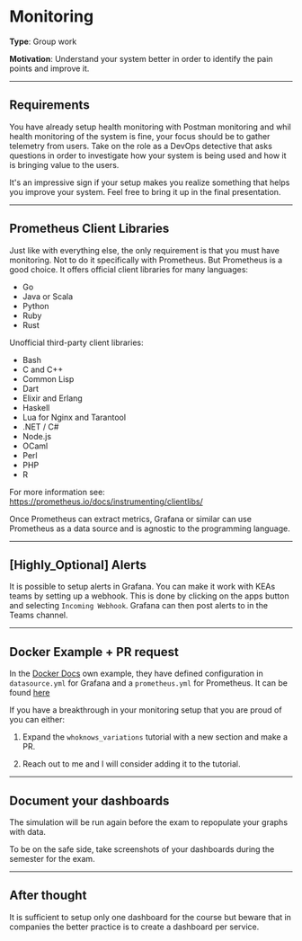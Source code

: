 # Monitoring

**Type**: Group work

**Motivation**: Understand your system better in order to identify the pain points and improve it.

---

## Requirements

You have already setup health monitoring with Postman monitoring and whil health monitoring of the system is fine, your focus should be to gather telemetry from users. Take on the role as a DevOps detective that asks questions in order to investigate how your system is being used and how it is bringing value to the users.

It's an impressive sign if your setup makes you realize something that helps you improve your system. Feel free to bring it up in the final presentation.

---

## Prometheus Client Libraries

Just like with everything else, the only requirement is that you must have monitoring. Not to do it specifically with Prometheus. But Prometheus is a good choice. It offers official client libraries for many languages: 

  * Go
  * Java or Scala
  * Python
  * Ruby
  * Rust

Unofficial third-party client libraries:

  * Bash
  * C and C++
  * Common Lisp
  * Dart
  * Elixir and Erlang
  * Haskell
  * Lua for Nginx and Tarantool
  * .NET / C#
  * Node.js
  * OCaml
  * Perl
  * PHP
  * R

For more information see: https://prometheus.io/docs/instrumenting/clientlibs/

Once Prometheus can extract metrics, Grafana or similar can use Prometheus as a data source and is agnostic to the programming language. 

---

## [Highly_Optional] Alerts

It is possible to setup alerts in Grafana. You can make it work with KEAs teams by setting up a webhook. This is done by clicking on the apps button and selecting `Incoming Webhook`. Grafana can then post alerts to in the Teams channel.

---

## Docker Example + PR request

In the [Docker Docs](https://docs.docker.com/samples/prometheus/) own example, they have defined configuration in `datasource.yml` for Grafana and a `prometheus.yml` for Prometheus. It can be found [here](https://github.com/docker/awesome-compose/tree/master/prometheus-grafana)

If you have a breakthrough in your monitoring setup that you are proud of you can either:

1. Expand the `whoknows_variations` tutorial with a new section and make a PR.

2. Reach out to me and I will consider adding it to the tutorial.

---

## Document your dashboards

The simulation will be run again before the exam to repopulate your graphs with data.

To be on the safe side, take screenshots of your dashboards during the semester for the exam.

---

## After thought

It is sufficient to setup only one dashboard for the course but beware that in companies the better practice is to create a dashboard per service.
